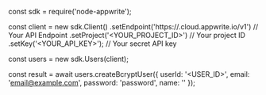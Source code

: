 const sdk = require('node-appwrite');

const client = new sdk.Client()
    .setEndpoint('https://<REGION>.cloud.appwrite.io/v1') // Your API Endpoint
    .setProject('<YOUR_PROJECT_ID>') // Your project ID
    .setKey('<YOUR_API_KEY>'); // Your secret API key

const users = new sdk.Users(client);

const result = await users.createBcryptUser({
    userId: '<USER_ID>',
    email: 'email@example.com',
    password: 'password',
    name: '<NAME>'
});
